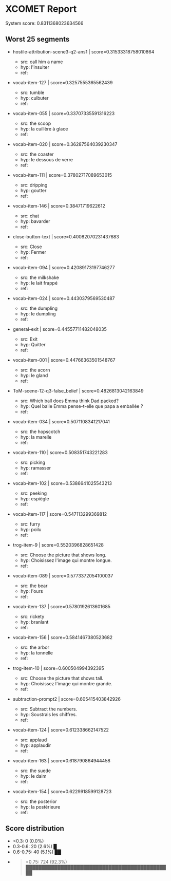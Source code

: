 # XCOMET Report

System score: 0.8311368023634566


## Worst 25 segments

- hostile-attribution-scene3-q2-ans1 | score=0.31533318758010864
  - src: call him a name
  - hyp: l'insulter
  - ref: 

- vocab-item-127 | score=0.3257555365562439
  - src: tumble
  - hyp: culbuter
  - ref: 

- vocab-item-055 | score=0.33707335591316223
  - src: the scoop
  - hyp: la cuillère à glace
  - ref: 

- vocab-item-020 | score=0.36287564039230347
  - src: the coaster
  - hyp: le dessous de verre
  - ref: 

- vocab-item-111 | score=0.37802717089653015
  - src: dripping
  - hyp: goutter
  - ref: 

- vocab-item-146 | score=0.38471719622612
  - src: chat
  - hyp: bavarder
  - ref: 

- close-button-text | score=0.40082070231437683
  - src: Close
  - hyp: Fermer
  - ref: 

- vocab-item-094 | score=0.42089173197746277
  - src: the milkshake
  - hyp: le lait frappé
  - ref: 

- vocab-item-024 | score=0.4430379569530487
  - src: the dumpling
  - hyp: le dumpling
  - ref: 

- general-exit | score=0.44557711482048035
  - src: Exit
  - hyp: Quitter
  - ref: 

- vocab-item-001 | score=0.44766363501548767
  - src: the acorn
  - hyp: le gland
  - ref: 

- ToM-scene-12-q3-false_belief | score=0.4826813042163849
  - src: Which ball does Emma think Dad packed?
  - hyp: Quel balle Emma pense-t-elle que papa a emballée ?
  - ref: 

- vocab-item-034 | score=0.5071108341217041
  - src: the hopscotch
  - hyp: la marelle
  - ref: 

- vocab-item-110 | score=0.508351743221283
  - src: picking
  - hyp: ramasser
  - ref: 

- vocab-item-102 | score=0.5386641025543213
  - src: peeking
  - hyp: espiègle
  - ref: 

- vocab-item-117 | score=0.547113299369812
  - src: furry
  - hyp: poilu
  - ref: 

- trog-item-9 | score=0.5520396828651428
  - src: Choose the picture that shows long.
  - hyp: Choisissez l'image qui montre longue.
  - ref: 

- vocab-item-089 | score=0.5773372054100037
  - src: the bear
  - hyp: l'ours
  - ref: 

- vocab-item-137 | score=0.5780192613601685
  - src: rickety
  - hyp: branlant
  - ref: 

- vocab-item-156 | score=0.5841467380523682
  - src: the arbor
  - hyp: la tonnelle
  - ref: 

- trog-item-10 | score=0.600504994392395
  - src: Choose the picture that shows tall.
  - hyp: Choisissez l'image qui montre grande.
  - ref: 

- subtraction-prompt2 | score=0.605415403842926
  - src: Subtract the numbers.
  - hyp: Soustrais les chiffres.
  - ref: 

- vocab-item-124 | score=0.612338662147522
  - src: applaud
  - hyp: applaudir
  - ref: 

- vocab-item-163 | score=0.618790864944458
  - src: the suede
  - hyp: le daim
  - ref: 

- vocab-item-154 | score=0.6229918599128723
  - src: the posterior
  - hyp: la postérieure
  - ref: 


## Score distribution

- <0.3: 0 (0.0%) 
- 0.3-0.6: 20 (2.6%) █
- 0.6-0.75: 40 (5.1%) ██
- >=0.75: 724 (92.3%) ██████████████████████████████████████████████